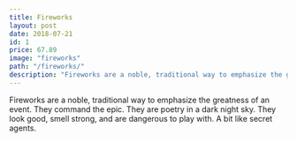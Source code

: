 ```yaml
---
title: Fireworks
layout: post
date: 2018-07-21
id: 1
price: 67.89
image: "fireworks"
path: "/fireworks/"
description: "Fireworks are a noble, traditional way to emphasize the greatness of an event."
---
```

Fireworks are a noble, traditional way to emphasize the greatness of an event. They command the epic. They are poetry in a dark night sky. They look good, smell strong, and are dangerous to play with. A bit like secret agents.